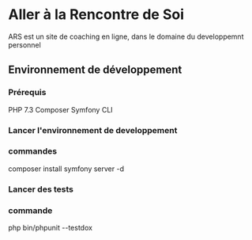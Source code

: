 # Aller à la Rencontre de Soi

ARS est un site de coaching en ligne, dans le domaine du developpemnt personnel

## Environnement de développement

### Prérequis

PHP 7.3
Composer
Symfony CLI

### Lancer l'environnement de developpement

### commandes

composer install
symfony server -d

### Lancer des tests

### commande

php bin/phpunit --testdox
